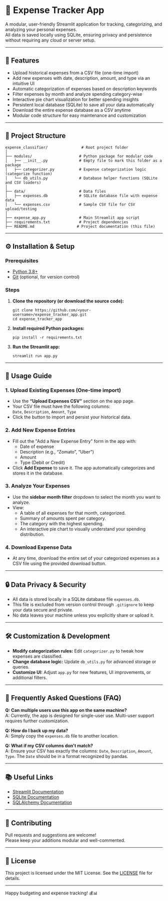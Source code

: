 # 💸 Expense Tracker App

A modular, user-friendly Streamlit application for tracking, categorizing, and analyzing your personal expenses.  
All data is saved locally using SQLite, ensuring privacy and persistence without requiring any cloud or server setup.

---

## 🚀 Features

- Upload historical expenses from a CSV file (one-time import)  
- Add new expenses with date, description, amount, and type via an intuitive UI  
- Automatic categorization of expenses based on description keywords  
- Filter expenses by month and analyze spending category-wise  
- Interactive pie chart visualization for better spending insights  
- Persistent local database (SQLite) to save all your data automatically  
- Download the entire expense database as a CSV anytime  
- Modular code structure for easy maintenance and customization

---

## 📁 Project Structure
```
expense_classifier/               # Root project folder
│
├── modules/                     # Python package for modular code
│   ├── __init__.py              # Empty file to mark this folder as a package
│   ├── categorizer.py           # Expense categorization logic (categorize function)
│   └── db_utils.py              # Database helper functions (SQLite and CSV loaders)
│
├── data/                        # Data files
│   ├── expenses.db              # SQLite database file with expense data
│   └── expenses.csv             # Sample CSV file for CSV upload/testing
│
├── expense_app.py               # Main Streamlit app script
├── requirements.txt             # Project dependencies
├── README.md                   # Project documentation (this file)

```

---

## ⚙️ Installation & Setup

### Prerequisites

- [Python 3.8+](https://www.python.org/downloads/)
- [Git](https://git-scm.com/) (optional, for version control)

### Steps

1. **Clone the repository (or download the source code):**

    ```
    git clone https://github.com/<your-username>/expense_tracker_app.git
    cd expense_tracker_app
    ```

2. **Install required Python packages:**

    ```
    pip install -r requirements.txt
    ```

3. **Run the Streamlit app:**

    ```
    streamlit run app.py
    ```

---

## 📖 Usage Guide

### 1. Upload Existing Expenses (One-time import)

- Use the **“Upload Expenses CSV”** section on the app page.
- Your CSV file must have the following columns:  
  `Date`, `Description`, `Amount`, `Type`
- Click the button to import and persist your historical data.

### 2. Add New Expense Entries

- Fill out the "Add a New Expense Entry" form in the app with:
  - Date of expense
  - Description (e.g., “Zomato”, “Uber”)
  - Amount
  - Type (Debit or Credit)
- Click **Add Expense** to save it. The app automatically categorizes and stores it in the database.

### 3. Analyze Your Expenses

- Use the **sidebar month filter** dropdown to select the month you want to analyze.
- View:
  - A table of all expenses for that month, categorized.
  - Summary of amounts spent per category.
  - The category with the highest spending.
  - An interactive pie chart to visually understand your spending distribution.

### 4. Download Expense Data

- At any time, download the entire set of your categorized expenses as a CSV file using the provided download button.

---

## 🔒 Data Privacy & Security

- All data is stored locally in a SQLite database file `expenses.db`.
- This file is excluded from version control through `.gitignore` to keep your data secure and private.
- No data leaves your machine unless you explicitly share or upload it.

---

## 🛠 Customization & Development

- **Modify categorization rules:** Edit `categorizer.py` to tweak how expenses are classified.
- **Change database logic:** Update `db_utils.py` for advanced storage or queries.
- **Customize UI:** Adjust `app.py` for new features, UI improvements, or additional filters.

---

## 🤔 Frequently Asked Questions (FAQ)

**Q: Can multiple users use this app on the same machine?**  
A: Currently, the app is designed for single-user use. Multi-user support requires further customization.

**Q: How do I back up my data?**  
A: Simply copy the `expenses.db` file to another location.

**Q: What if my CSV columns don't match?**  
A: Ensure your CSV has exactly the columns: `Date`, `Description`, `Amount`, `Type`. The `Date` should be in a format recognized by pandas.

---

## 📚 Useful Links

- [Streamlit Documentation](https://docs.streamlit.io/)  
- [SQLite Documentation](https://www.sqlite.org/index.html)  
- [SQLAlchemy Documentation](https://docs.sqlalchemy.org/en/14/)

---

## 🙌 Contributing

Pull requests and suggestions are welcome!  
Please keep your additions modular and well-commented.

---

## 📄 License

This project is licensed under the MIT License. See the [LICENSE](LICENSE) file for details.

---

Happy budgeting and expense tracking! 💰📊
